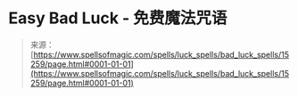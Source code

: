 <!--yml

category: 未分类

date: 2024-06-12 18:54:37

-->

# Easy Bad Luck - 免费魔法咒语

> 来源：[https://www.spellsofmagic.com/spells/luck_spells/bad_luck_spells/15259/page.html#0001-01-01](https://www.spellsofmagic.com/spells/luck_spells/bad_luck_spells/15259/page.html#0001-01-01)
